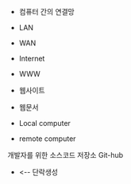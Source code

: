 - 컴퓨터 간의 연결망

- LAN
- WAN
- Internet

-  WWW
- 웹사이트
- 웹문서


- Local computer
- remote computer

개발자를 위한 소스코드 저장소
Git-hub

- <-- 단락생성